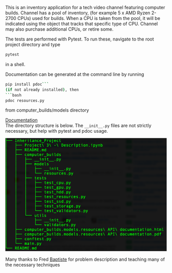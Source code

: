 This is an inventory application for a tech video channel featuring computer builds.
Channel has a pool of inventory, (for example 5 x AMD Ryzen 2-2700 CPUs) used for builds.
When a CPU is taken from the pool, it will be indicated using the object that tracks that 
specific type of CPU. Channel may also purchase additional CPUs, or retire some.

The tests are performed with Pytest.  To run these, navigate to the root project directory and type 
```bash 
pytest 
``` 
in a shell.

Documentation can be generated at the command line by running
```bash 
pip install pdoc``` 
(if not already installed), then
```bash 
pdoc resources.py 
```
from computer_builds/models directory


[Documentation](https://dapopov-st.github.io/Inventory-classes-with-pytest-and-pdoc/#Resources.category)
<br/>The directory structure is below. The `__init__.py` files are not strictly necessary, but help with pytest and pdoc usage.

![alt text](https://github.com/dapopov-st/Inventory-classes-with-pytest-and-pdoc/blob/main/directory_struct.png?raw=true)

Many thanks to Fred [Baptiste](https://www.udemy.com/user/fredbaptiste/) for problem description and teaching many of the necessary techniques

